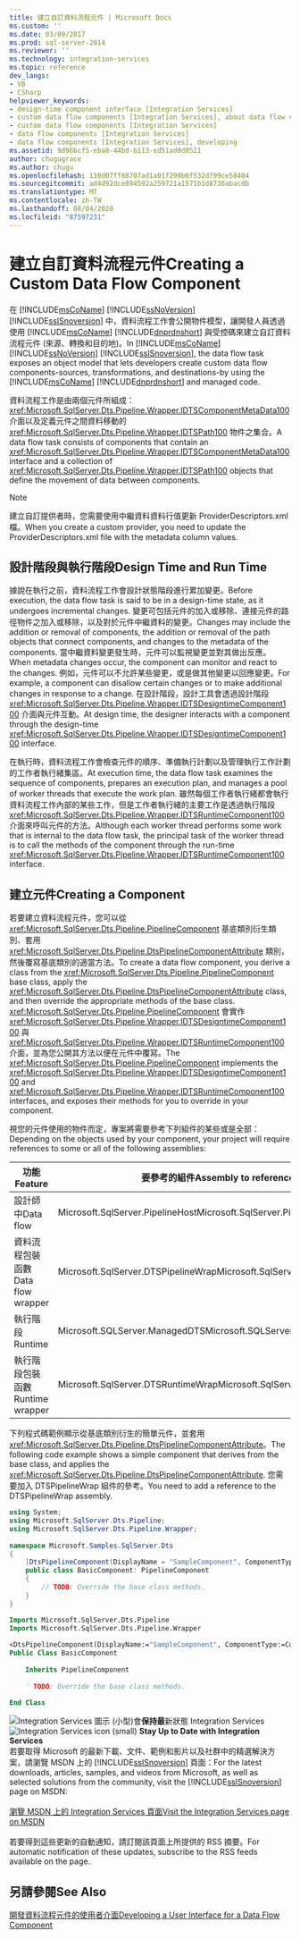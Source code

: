 ```yaml
---
title: 建立自訂資料流程元件 | Microsoft Docs
ms.custom: ''
ms.date: 03/09/2017
ms.prod: sql-server-2014
ms.reviewer: ''
ms.technology: integration-services
ms.topic: reference
dev_langs:
- VB
- CSharp
helpviewer_keywords:
- design-time component interface [Integration Services]
- custom data flow components [Integration Services], about data flow components
- custom data flow components [Integration Services]
- data flow components [Integration Services]
- data flow components [Integration Services], developing
ms.assetid: 9d96bcf5-eba8-44bd-b113-ed51ad0d0521
author: chugugrace
ms.author: chugu
ms.openlocfilehash: 110d07ff88707ad1a01f299b6f532df99ce58404
ms.sourcegitcommit: ad4d92dce894592a259721a1571b1d8736abacdb
ms.translationtype: MT
ms.contentlocale: zh-TW
ms.lasthandoff: 08/04/2020
ms.locfileid: "87597231"
---
```

# <a name="creating-a-custom-data-flow-component"></a><span data-ttu-id="16edb-102">建立自訂資料流程元件</span><span class="sxs-lookup"><span data-stu-id="16edb-102">Creating a Custom Data Flow Component</span></span>
  <span data-ttu-id="16edb-103">在 [!INCLUDE[msCoName](../../../includes/msconame-md.md)] [!INCLUDE[ssNoVersion](../../../includes/ssnoversion-md.md)] [!INCLUDE[ssISnoversion](../../../includes/ssisnoversion-md.md)] 中，資料流程工作會公開物件模型，讓開發人員透過使用 [!INCLUDE[msCoName](../../../includes/msconame-md.md)] [!INCLUDE[dnprdnshort](../../../includes/dnprdnshort-md.md)] 與受控碼來建立自訂資料流程元件 (來源、轉換和目的地)。</span><span class="sxs-lookup"><span data-stu-id="16edb-103">In [!INCLUDE[msCoName](../../../includes/msconame-md.md)] [!INCLUDE[ssNoVersion](../../../includes/ssnoversion-md.md)] [!INCLUDE[ssISnoversion](../../../includes/ssisnoversion-md.md)], the data flow task exposes an object model that lets developers create custom data flow components-sources, transformations, and destinations-by using the [!INCLUDE[msCoName](../../../includes/msconame-md.md)] [!INCLUDE[dnprdnshort](../../../includes/dnprdnshort-md.md)] and managed code.</span></span>  
  
 <span data-ttu-id="16edb-104">資料流程工作是由兩個元件所組成：<xref:Microsoft.SqlServer.Dts.Pipeline.Wrapper.IDTSComponentMetaData100> 介面以及定義元件之間資料移動的 <xref:Microsoft.SqlServer.Dts.Pipeline.Wrapper.IDTSPath100> 物件之集合。</span><span class="sxs-lookup"><span data-stu-id="16edb-104">A data flow task consists of components that contain an <xref:Microsoft.SqlServer.Dts.Pipeline.Wrapper.IDTSComponentMetaData100> interface and a collection of <xref:Microsoft.SqlServer.Dts.Pipeline.Wrapper.IDTSPath100> objects that define the movement of data between components.</span></span>  
  
> [!NOTE]  
>  <span data-ttu-id="16edb-105">建立自訂提供者時，您需要使用中繼資料資料行值更新 ProviderDescriptors.xml 檔。</span><span class="sxs-lookup"><span data-stu-id="16edb-105">When you create a custom provider, you need to update the ProviderDescriptors.xml file with the metadata column values.</span></span>  
  
## <a name="design-time-and-run-time"></a><span data-ttu-id="16edb-106">設計階段與執行階段</span><span class="sxs-lookup"><span data-stu-id="16edb-106">Design Time and Run Time</span></span>  
 <span data-ttu-id="16edb-107">據說在執行之前，資料流程工作會設計狀態階段進行累加變更。</span><span class="sxs-lookup"><span data-stu-id="16edb-107">Before execution, the data flow task is said to be in a design-time state, as it undergoes incremental changes.</span></span> <span data-ttu-id="16edb-108">變更可包括元件的加入或移除、連接元件的路徑物件之加入或移除，以及對於元件中繼資料的變更。</span><span class="sxs-lookup"><span data-stu-id="16edb-108">Changes may include the addition or removal of components, the addition or removal of the path objects that connect components, and changes to the metadata of the components.</span></span> <span data-ttu-id="16edb-109">當中繼資料變更發生時，元件可以監視變更並對其做出反應。</span><span class="sxs-lookup"><span data-stu-id="16edb-109">When metadata changes occur, the component can monitor and react to the changes.</span></span> <span data-ttu-id="16edb-110">例如，元件可以不允許某些變更，或是做其他變更以回應變更。</span><span class="sxs-lookup"><span data-stu-id="16edb-110">For example, a component can disallow certain changes or to make additional changes in response to a change.</span></span> <span data-ttu-id="16edb-111">在設計階段，設計工具會透過設計階段 <xref:Microsoft.SqlServer.Dts.Pipeline.Wrapper.IDTSDesigntimeComponent100> 介面與元件互動。</span><span class="sxs-lookup"><span data-stu-id="16edb-111">At design time, the designer interacts with a component through the design-time <xref:Microsoft.SqlServer.Dts.Pipeline.Wrapper.IDTSDesigntimeComponent100> interface.</span></span>  
  
 <span data-ttu-id="16edb-112">在執行時，資料流程工作會檢查元件的順序、準備執行計劃以及管理執行工作計劃的工作者執行緒集區。</span><span class="sxs-lookup"><span data-stu-id="16edb-112">At execution time, the data flow task examines the sequence of components, prepares an execution plan, and manages a pool of worker threads that execute the work plan.</span></span> <span data-ttu-id="16edb-113">雖然每個工作者執行緒都會執行資料流程工作內部的某些工作，但是工作者執行緒的主要工作是透過執行階段 <xref:Microsoft.SqlServer.Dts.Pipeline.Wrapper.IDTSRuntimeComponent100> 介面來呼叫元件的方法。</span><span class="sxs-lookup"><span data-stu-id="16edb-113">Although each worker thread performs some work that is internal to the data flow task, the principal task of the worker thread is to call the methods of the component through the run-time <xref:Microsoft.SqlServer.Dts.Pipeline.Wrapper.IDTSRuntimeComponent100> interface.</span></span>  
  
## <a name="creating-a-component"></a><span data-ttu-id="16edb-114">建立元件</span><span class="sxs-lookup"><span data-stu-id="16edb-114">Creating a Component</span></span>  
 <span data-ttu-id="16edb-115">若要建立資料流程元件，您可以從 <xref:Microsoft.SqlServer.Dts.Pipeline.PipelineComponent> 基底類別衍生類別、套用 <xref:Microsoft.SqlServer.Dts.Pipeline.DtsPipelineComponentAttribute> 類別，然後覆寫基底類別的適當方法。</span><span class="sxs-lookup"><span data-stu-id="16edb-115">To create a data flow component, you derive a class from the <xref:Microsoft.SqlServer.Dts.Pipeline.PipelineComponent> base class, apply the <xref:Microsoft.SqlServer.Dts.Pipeline.DtsPipelineComponentAttribute> class, and then override the appropriate methods of the base class.</span></span> <span data-ttu-id="16edb-116"><xref:Microsoft.SqlServer.Dts.Pipeline.PipelineComponent> 會實作 <xref:Microsoft.SqlServer.Dts.Pipeline.Wrapper.IDTSDesigntimeComponent100> 與 <xref:Microsoft.SqlServer.Dts.Pipeline.Wrapper.IDTSRuntimeComponent100> 介面，並為您公開其方法以便在元件中覆寫。</span><span class="sxs-lookup"><span data-stu-id="16edb-116">The <xref:Microsoft.SqlServer.Dts.Pipeline.PipelineComponent> implements the <xref:Microsoft.SqlServer.Dts.Pipeline.Wrapper.IDTSDesigntimeComponent100> and <xref:Microsoft.SqlServer.Dts.Pipeline.Wrapper.IDTSRuntimeComponent100> interfaces, and exposes their methods for you to override in your component.</span></span>  
  
 <span data-ttu-id="16edb-117">視您的元件使用的物件而定，專案將需要參考下列組件的某些或是全部：</span><span class="sxs-lookup"><span data-stu-id="16edb-117">Depending on the objects used by your component, your project will require references to some or all of the following assemblies:</span></span>  
  
|<span data-ttu-id="16edb-118">功能</span><span class="sxs-lookup"><span data-stu-id="16edb-118">Feature</span></span>|<span data-ttu-id="16edb-119">要參考的組件</span><span class="sxs-lookup"><span data-stu-id="16edb-119">Assembly to reference</span></span>|<span data-ttu-id="16edb-120">要匯入的命名空間</span><span class="sxs-lookup"><span data-stu-id="16edb-120">Namespace to import</span></span>|  
|-------------|---------------------------|-------------------------|  
|<span data-ttu-id="16edb-121">設計師中</span><span class="sxs-lookup"><span data-stu-id="16edb-121">Data flow</span></span>|<span data-ttu-id="16edb-122">Microsoft.SqlServer.PipelineHost</span><span class="sxs-lookup"><span data-stu-id="16edb-122">Microsoft.SqlServer.PipelineHost</span></span>|<xref:Microsoft.SqlServer.Dts.Pipeline>|  
|<span data-ttu-id="16edb-123">資料流程包裝函數</span><span class="sxs-lookup"><span data-stu-id="16edb-123">Data flow wrapper</span></span>|<span data-ttu-id="16edb-124">Microsoft.SqlServer.DTSPipelineWrap</span><span class="sxs-lookup"><span data-stu-id="16edb-124">Microsoft.SqlServer.DTSPipelineWrap</span></span>|<xref:Microsoft.SqlServer.Dts.Pipeline.Wrapper>|  
|<span data-ttu-id="16edb-125">執行階段</span><span class="sxs-lookup"><span data-stu-id="16edb-125">Runtime</span></span>|<span data-ttu-id="16edb-126">Microsoft.SQLServer.ManagedDTS</span><span class="sxs-lookup"><span data-stu-id="16edb-126">Microsoft.SQLServer.ManagedDTS</span></span>|<xref:Microsoft.SqlServer.Dts.Runtime>|  
|<span data-ttu-id="16edb-127">執行階段包裝函數</span><span class="sxs-lookup"><span data-stu-id="16edb-127">Runtime wrapper</span></span>|<span data-ttu-id="16edb-128">Microsoft.SqlServer.DTSRuntimeWrap</span><span class="sxs-lookup"><span data-stu-id="16edb-128">Microsoft.SqlServer.DTSRuntimeWrap</span></span>|<xref:Microsoft.SqlServer.Dts.Runtime.Wrapper>|  
  
 <span data-ttu-id="16edb-129">下列程式碼範例顯示從基底類別衍生的簡單元件，並套用 <xref:Microsoft.SqlServer.Dts.Pipeline.DtsPipelineComponentAttribute>。</span><span class="sxs-lookup"><span data-stu-id="16edb-129">The following code example shows a simple component that derives from the base class, and applies the <xref:Microsoft.SqlServer.Dts.Pipeline.DtsPipelineComponentAttribute>.</span></span> <span data-ttu-id="16edb-130">您需要加入 DTSPipelineWrap 組件的參考。</span><span class="sxs-lookup"><span data-stu-id="16edb-130">You need to add a reference to the DTSPipelineWrap assembly.</span></span>  
  
```csharp  
using System;  
using Microsoft.SqlServer.Dts.Pipeline;  
using Microsoft.SqlServer.Dts.Pipeline.Wrapper;  
  
namespace Microsoft.Samples.SqlServer.Dts  
{  
    [DtsPipelineComponent(DisplayName = "SampleComponent", ComponentType = ComponentType.Transform )]  
    public class BasicComponent: PipelineComponent  
    {  
        // TODO: Override the base class methods.  
    }  
}  
```  
  
```vb  
Imports Microsoft.SqlServer.Dts.Pipeline  
Imports Microsoft.SqlServer.Dts.Pipeline.Wrapper  
  
<DtsPipelineComponent(DisplayName:="SampleComponent", ComponentType:=ComponentType.Transform)> _  
Public Class BasicComponent  
  
    Inherits PipelineComponent  
  
    ' TODO: Override the base class methods.  
  
End Class  
```  
  
<span data-ttu-id="16edb-131">![Integration Services 圖示 (小型) ](../../media/dts-16.gif "Integration Services 圖示 (小)")會**保持最**新狀態 Integration Services  </span><span class="sxs-lookup"><span data-stu-id="16edb-131">![Integration Services icon (small)](../../media/dts-16.gif "Integration Services icon (small)")  **Stay Up to Date with Integration Services**</span></span><br /> <span data-ttu-id="16edb-132">若要取得 Microsoft 的最新下載、文件、範例和影片以及社群中的精選解決方案，請瀏覽 MSDN 上的 [!INCLUDE[ssISnoversion](../../../includes/ssisnoversion-md.md)] 頁面：</span><span class="sxs-lookup"><span data-stu-id="16edb-132">For the latest downloads, articles, samples, and videos from Microsoft, as well as selected solutions from the community, visit the [!INCLUDE[ssISnoversion](../../../includes/ssisnoversion-md.md)] page on MSDN:</span></span><br /><br /> [<span data-ttu-id="16edb-133">瀏覽 MSDN 上的 Integration Services 頁面</span><span class="sxs-lookup"><span data-stu-id="16edb-133">Visit the Integration Services page on MSDN</span></span>](https://go.microsoft.com/fwlink/?LinkId=136655)<br /><br /> <span data-ttu-id="16edb-134">若要得到這些更新的自動通知，請訂閱該頁面上所提供的 RSS 摘要。</span><span class="sxs-lookup"><span data-stu-id="16edb-134">For automatic notification of these updates, subscribe to the RSS feeds available on the page.</span></span>  
  
## <a name="see-also"></a><span data-ttu-id="16edb-135">另請參閱</span><span class="sxs-lookup"><span data-stu-id="16edb-135">See Also</span></span>  
 [<span data-ttu-id="16edb-136">開發資料流程元件的使用者介面</span><span class="sxs-lookup"><span data-stu-id="16edb-136">Developing a User Interface for a Data Flow Component</span></span>](developing-a-user-interface-for-a-data-flow-component.md)  
  
  
